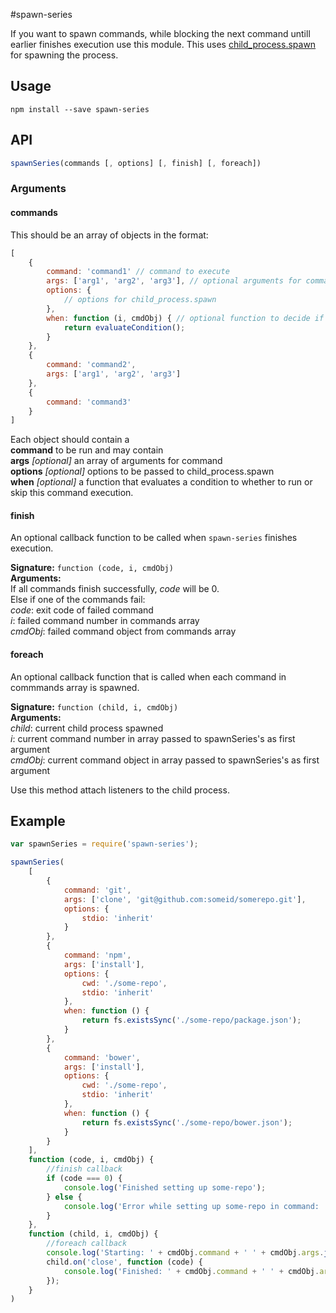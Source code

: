#spawn-series

If you want to spawn commands, while blocking the next command untill earlier finishes execution use this module. This uses [child_process.spawn](http://nodejs.org/api/child_process.html#child_process_child_process_spawn_command_args_options) for spawning the process.

## Usage

```shell
npm install --save spawn-series
```

## API

```js
spawnSeries(commands [, options] [, finish] [, foreach])
```
### Arguments

#### commands

This should be an array of objects in the format:
```js
[
	{
		command: 'command1' // command to execute
		args: ['arg1', 'arg2', 'arg3'], // optional arguments for command,
		options: {
			// options for child_process.spawn
		},
		when: function (i, cmdObj) { // optional function to decide if command should be executed
			return evaluateCondition();
		}
	},
	{
		command: 'command2',
		args: ['arg1', 'arg2', 'arg3']
	},
	{
		command: 'command3'
	}
]
```

Each object should contain a  
**command** to be run and may contain  
**args** *[optional]* an array of arguments for command  
**options** *[optional]* options to be passed to child_process.spawn  
**when** *[optional]* a function that evaluates a condition to whether to run or skip this command execution.

#### finish

An optional callback function to be called when `spawn-series` finishes execution.

**Signature:** `function (code, i, cmdObj)`  
**Arguments:**  
If all commands finish successfully, *code* will be 0.  
Else if one of the commands fail:  
*code*: exit code of failed command  
*i*: failed command number in commands array  
*cmdObj*: failed command object from commands array

#### foreach

An optional callback function that is called when each command in commmands array is spawned.

**Signature:** `function (child, i, cmdObj)`  
**Arguments:**  
*child*: current child process spawned  
*i*: current command number in array passed to spawnSeries's as first argument  
*cmdObj*: current command object in array passed to spawnSeries's as first argument

Use this method attach listeners to the child process.

## Example

```js
var spawnSeries = require('spawn-series');

spawnSeries(
	[
		{
			command: 'git',
			args: ['clone', 'git@github.com:someid/somerepo.git'],
			options: {
				stdio: 'inherit'
			}
		},
		{
			command: 'npm',
			args: ['install'],
			options: {
				cwd: './some-repo',
				stdio: 'inherit'
			},
			when: function () {
				return fs.existsSync('./some-repo/package.json');
			}
		},
		{
			command: 'bower',
			args: ['install'],
			options: {
				cwd: './some-repo',
				stdio: 'inherit'
			},
			when: function () {
				return fs.existsSync('./some-repo/bower.json');
			}
		}
	],
	function (code, i, cmdObj) {
		//finish callback
		if (code === 0) {
			console.log('Finished setting up some-repo');
		} else {
			console.log('Error while setting up some-repo in command: ' + cmdObj.command);
		}
	},
	function (child, i, cmdObj) {
		//foreach callback
		console.log('Starting: ' + cmdObj.command + ' ' + cmdObj.args.join(' '));
		child.on('close', function (code) {
			console.log('Finished: ' + cmdObj.command + ' ' + cmdObj.args.join(' '));
		});
	}
)
```
